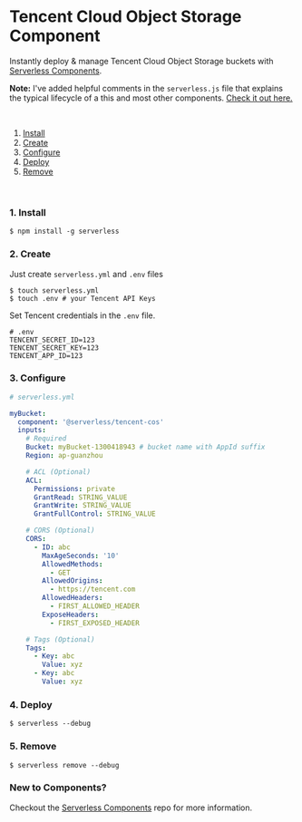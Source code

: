 # Tencent Cloud Object Storage Component

Instantly deploy & manage Tencent Cloud Object Storage buckets with [Serverless Components](https://github.com/serverless/components).

**Note:** I've added helpful comments in the `serverless.js` file that explains the typical lifecycle of a this and most other components. [Check it out here.](https://github.com/serverless-tencent/tencent-cos-component/blob/master/serverless.js)

&nbsp;

1. [Install](#1-install)
2. [Create](#2-create)
3. [Configure](#3-configure)
4. [Deploy](#4-deploy)
5. [Remove](#5-remove)

&nbsp;

### 1. Install

```console
$ npm install -g serverless
```

### 2. Create

Just create `serverless.yml` and `.env` files

```console
$ touch serverless.yml
$ touch .env # your Tencent API Keys
```

Set Tencent credentials in the `.env` file.

```
# .env
TENCENT_SECRET_ID=123
TENCENT_SECRET_KEY=123
TENCENT_APP_ID=123
```

### 3. Configure

```yml
# serverless.yml

myBucket:
  component: '@serverless/tencent-cos'
  inputs:
    # Required
    Bucket: myBucket-1300418943 # bucket name with AppId suffix
    Region: ap-guanzhou

    # ACL (Optional)
    ACL:
      Permissions: private
      GrantRead: STRING_VALUE
      GrantWrite: STRING_VALUE
      GrantFullControl: STRING_VALUE

    # CORS (Optional)
    CORS:
      - ID: abc
        MaxAgeSeconds: '10'
        AllowedMethods:
          - GET
        AllowedOrigins:
          - https://tencent.com
        AllowedHeaders:
          - FIRST_ALLOWED_HEADER
        ExposeHeaders:
          - FIRST_EXPOSED_HEADER

    # Tags (Optional)
    Tags:
      - Key: abc
        Value: xyz
      - Key: abc
        Value: xyz
```

### 4. Deploy

```console
$ serverless --debug
```

### 5. Remove

```console
$ serverless remove --debug
```

### New to Components?

Checkout the [Serverless Components](https://github.com/serverless/components) repo for more information.
